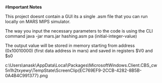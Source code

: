 #**Important Notes**

This project doesnt contain a GUI its a single .asm file that you can run locally on MARS MIPS simulator.

The way you input the necessary parameters to the code is using the CLI command java -jar mars.jar hashing.asm pa (initial-integer-value)   

The output value will be stored in memory starting from address (0x10010000) (first data address in mars) and saved in registers $V0 and $s0

 
 c:\Users\anask\AppData\Local\Packages\MicrosoftWindows.Client.CBS_cw5n1h2txyewy\TempState\ScreenClip\{EC769EF9-2CCB-4282-8B5B-0A4B4C991377}.png
